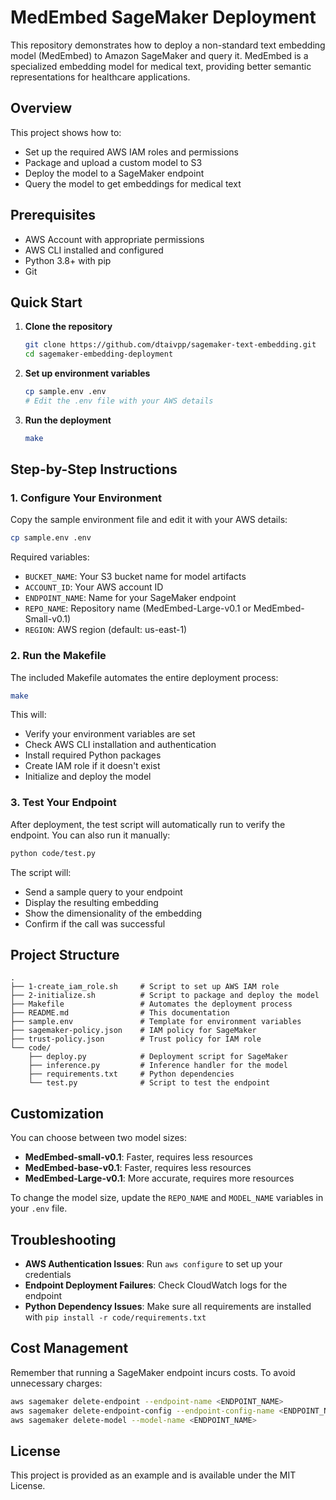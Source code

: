 # MedEmbed SageMaker Deployment

This repository demonstrates how to deploy a non-standard text embedding model (MedEmbed) to Amazon SageMaker and query it. MedEmbed is a specialized embedding model for medical text, providing better semantic representations for healthcare applications.

## Overview

This project shows how to:
- Set up the required AWS IAM roles and permissions
- Package and upload a custom model to S3
- Deploy the model to a SageMaker endpoint
- Query the model to get embeddings for medical text

## Prerequisites

- AWS Account with appropriate permissions
- AWS CLI installed and configured
- Python 3.8+ with pip
- Git

## Quick Start

1. **Clone the repository**
   ```bash
   git clone https://github.com/dtaivpp/sagemaker-text-embedding.git
   cd sagemaker-embedding-deployment
   ```

2. **Set up environment variables**
   ```bash
   cp sample.env .env
   # Edit the .env file with your AWS details
   ```

3. **Run the deployment**
   ```bash
   make
   ```

## Step-by-Step Instructions

### 1. Configure Your Environment

Copy the sample environment file and edit it with your AWS details:

```bash
cp sample.env .env
```

Required variables:
- `BUCKET_NAME`: Your S3 bucket name for model artifacts
- `ACCOUNT_ID`: Your AWS account ID
- `ENDPOINT_NAME`: Name for your SageMaker endpoint
- `REPO_NAME`: Repository name (MedEmbed-Large-v0.1 or MedEmbed-Small-v0.1)
- `REGION`: AWS region (default: us-east-1)

### 2. Run the Makefile

The included Makefile automates the entire deployment process:

```bash
make
```

This will:
- Verify your environment variables are set
- Check AWS CLI installation and authentication
- Install required Python packages
- Create IAM role if it doesn't exist
- Initialize and deploy the model

### 3. Test Your Endpoint

After deployment, the test script will automatically run to verify the endpoint. You can also run it manually:

```bash
python code/test.py
```

The script will:
- Send a sample query to your endpoint
- Display the resulting embedding
- Show the dimensionality of the embedding
- Confirm if the call was successful

## Project Structure

```
.
├── 1-create_iam_role.sh     # Script to set up AWS IAM role
├── 2-initialize.sh          # Script to package and deploy the model
├── Makefile                 # Automates the deployment process
├── README.md                # This documentation
├── sample.env               # Template for environment variables
├── sagemaker-policy.json    # IAM policy for SageMaker
├── trust-policy.json        # Trust policy for IAM role
└── code/
    ├── deploy.py            # Deployment script for SageMaker
    ├── inference.py         # Inference handler for the model
    ├── requirements.txt     # Python dependencies
    └── test.py              # Script to test the endpoint
```

## Customization

You can choose between two model sizes:
- **MedEmbed-small-v0.1**: Faster, requires less resources
- **MedEmbed-base-v0.1**: Faster, requires less resources
- **MedEmbed-Large-v0.1**: More accurate, requires more resources

To change the model size, update the `REPO_NAME` and `MODEL_NAME` variables in your `.env` file.

## Troubleshooting

- **AWS Authentication Issues**: Run `aws configure` to set up your credentials
- **Endpoint Deployment Failures**: Check CloudWatch logs for the endpoint
- **Python Dependency Issues**: Make sure all requirements are installed with `pip install -r code/requirements.txt`

## Cost Management

Remember that running a SageMaker endpoint incurs costs. To avoid unnecessary charges:
```bash
aws sagemaker delete-endpoint --endpoint-name <ENDPOINT_NAME>
aws sagemaker delete-endpoint-config --endpoint-config-name <ENDPOINT_NAME>
aws sagemaker delete-model --model-name <ENDPOINT_NAME>
```

## License

This project is provided as an example and is available under the MIT License.